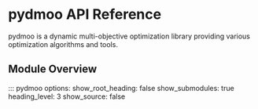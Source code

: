 # pydmoo API Reference

pydmoo is a dynamic multi-objective optimization library providing various optimization algorithms and tools.

## Module Overview

::: pydmoo
    options:
      show_root_heading: false
      show_submodules: true
      heading_level: 3
      show_source: false
